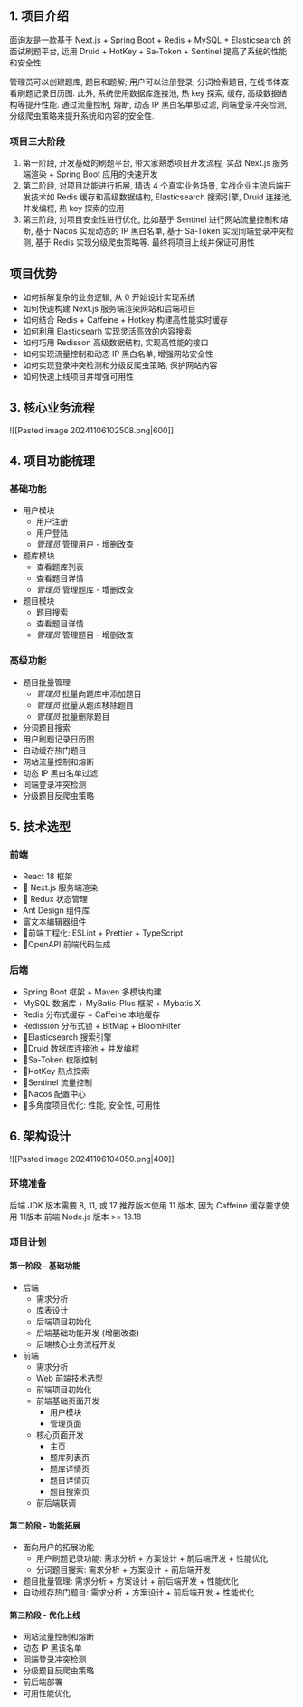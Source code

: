 ## 1. 项目介绍
面询友是一款基于 Next.js + Spring Boot + Redis + MySQL + Elasticsearch 的面试刷题平台, 运用 Druid + HotKey + Sa-Token + Sentinel 提高了系统的性能和安全性

管理员可以创建题库, 题目和题解; 用户可以注册登录, 分词检索题目, 在线书体查看刷题记录日历图. 此外, 系统使用数据库连接池, 热 key 探索, 缓存, 高级数据结构等提升性能. 通过流量控制, 熔断, 动态 IP 黑白名单那过滤, 同端登录冲突检测, 分级爬虫策略来提升系统和内容的安全性.

### 项目三大阶段
1) 第一阶段, 开发基础的刷题平台, 带大家熟悉项目开发流程, 实战 Next.js 服务端渲染 + Spring Boot 应用的快速开发
2) 第二阶段, 对项目功能进行拓展, 精选 4 个真实业务场景, 实战企业主流后端开发技术如 Redis 缓存和高级数据结构, Elasticsearch 搜索引擎, Druid 连接池, 并发编程, 热 key 探索的应用
3) 第三阶段, 对项目安全性进行优化, 比如基于 Sentinel 进行网站流量控制和熔断, 基于 Nacos 实现动态的 IP 黑白名单, 基于 Sa-Token 实现同端登录冲突检测, 基于 Redis 实现分级爬虫策略等. 最终将项目上线并保证可用性

## 项目优势
- 如何拆解复杂的业务逻辑, 从 0 开始设计实现系统
- 如何快速构建 Next.js 服务端渲染网站和后端项目
- 如何结合 Redis + Caffeine + Hotkey 构建高性能实时缓存
- 如何利用 Elasticsearh 实现灵活高效的内容搜索
- 如何巧用 Redisson 高级数据结构, 实现高性能的接口
- 如何实现流量控制和动态 IP 黑白名单, 增强网站安全性
- 如何实现登录冲突检测和分级反爬虫策略, 保护网站内容
- 如何快速上线项目并增强可用性

## 3. 核心业务流程
![[Pasted image 20241106102508.png|600]]

## 4. 项目功能梳理
### 基础功能
- 用户模块
	- 用户注册
	- 用户登陆
	- *管理员* 管理用户 - 增删改查
- 题库模块
	- 查看题库列表
	- 查看题目详情
	- *管理员* 管理题库 - 增删改查
- 题目模块
	- 题目搜索
	- 查看题目详情
	- *管理员* 管理题目 - 增删改查

### 高级功能
- 题目批量管理
	- *管理员* 批量向题库中添加题目
	- *管理员* 批量从题库移除题目
	- *管理员* 批量删除题目
- 分词题目搜索
- 用户刷题记录日历图
- 自动缓存热门题目
- 网站流量控制和熔断
- 动态 IP 黑白名单过滤
- 同端登录冲突检测
- 分级题目反爬虫策略

## 5. 技术选型
### 前端
- React 18 框架
- 🌟 Next.js 服务端渲染
- 🌟 Redux 状态管理
- Ant Design 组件库
- 富文本编辑器组件
- 🌟前端工程化: ESLint + Prettier + TypeScript
- 🌟OpenAPI 前端代码生成

### 后端
- Spring Boot 框架 +  Maven 多模块构建
- MySQL 数据库 + MyBatis-Plus  框架 + Mybatis X
- Redis 分布式缓存 + Caffeine 本地缓存
- Redission 分布式锁 + BitMap + BloomFilter
- 🌟Elasticsearch 搜索引擎
- 🌟Druid 数据库连接池 + 并发编程
- 🌟Sa-Token 权限控制
- 🌟HotKey 热点探索
- 🌟Sentinel 流量控制
- 🌟Nacos 配置中心
- 🌟多角度项目优化: 性能, 安全性, 可用性

## 6. 架构设计
![[Pasted image 20241106104050.png|400]]

### 环境准备
后端 JDK 版本需要 8, 11, 或 17
推荐版本使用 11 版本, 因为 Caffeine 缓存要求使用 11版本
前端 Node.js 版本 >= 18.18

### 项目计划
#### 第一阶段 - 基础功能
- 后端
	- 需求分析
	- 库表设计
	- 后端项目初始化
	- 后端基础功能开发 (增删改查)
	- 后端核心业务流程开发
- 前端
	- 需求分析
	- Web 前端技术选型
	- 前端项目初始化
	- 前端基础页面开发
		- 用户模块
		- 管理页面
	- 核心页面开发
		- 主页
		- 题库列表页
		- 题库详情页
		- 题目详情页
		- 题目搜索页
	- 前后端联调

#### 第二阶段 - 功能拓展
- 面向用户的拓展功能
	- 用户刷题记录功能: 需求分析 + 方案设计 + 前后端开发 + 性能优化
	- 分词题目搜索: 需求分析 + 方案设计 + 前后端开发
- 题目批量管理: 需求分析 + 方案设计 + 前后端开发 + 性能优化
- 自动缓存热门题目: 需求分析 + 方案设计 + 前后端开发 + 性能优化

#### 第三阶段 - 优化上线
- 网站流量控制和熔断
- 动态 IP 黑该名单
- 同端登录冲突检测
- 分级题目反爬虫策略
- 前后端部署
- 可用性能优化













